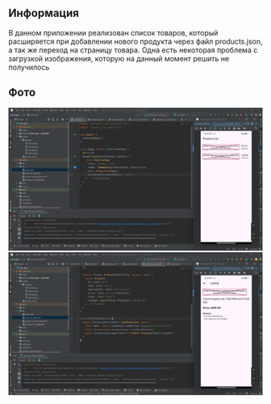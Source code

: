 ## Информация
В данном приложении реализован список товаров, который расширяется при добавлении нового продукта через файл products.json, а так же переход на страницу товара. Одна есть некоторая проблема с загрузкой изображения, которую на данный момент решить не получилось

## Фото
![](https://github.com/Axialer/PKS/blob/main/PR3/photo/1.png)
![](https://github.com/Axialer/PKS/blob/main/PR3/photo/2.png)
